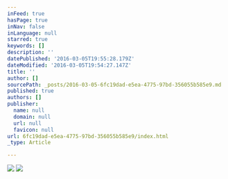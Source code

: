 ```yaml
---
inFeed: true
hasPage: true
inNav: false
inLanguage: null
starred: true
keywords: []
description: ''
datePublished: '2016-03-05T19:55:28.179Z'
dateModified: '2016-03-05T19:54:27.147Z'
title: ''
author: []
sourcePath: _posts/2016-03-05-6fc19dad-e5ea-4775-97bd-356055b585e9.md
published: true
authors: []
publisher:
  name: null
  domain: null
  url: null
  favicon: null
url: 6fc19dad-e5ea-4775-97bd-356055b585e9/index.html
_type: Article

---
```

![](https://s3-us-west-2.amazonaws.com/the-grid-img/p/9b9a055eeb93b8070513e8f05a20ae0b7e9cebfc.jpg)
![](https://the-grid-user-content.s3-us-west-2.amazonaws.com/adf9f4f7-ef1f-4d42-aa2e-99e473761713.jpg)